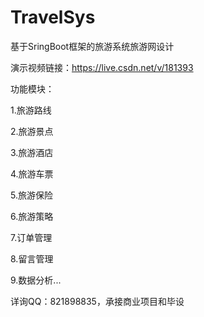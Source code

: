 # TravelSys
基于SringBoot框架的旅游系统旅游网设计

演示视频链接：https://live.csdn.net/v/181393

功能模块：

1.旅游路线

2.旅游景点

3.旅游酒店

4.旅游车票

5.旅游保险

6.旅游策略

7.订单管理

8.留言管理

9.数据分析...


详询QQ：821898835，承接商业项目和毕设
